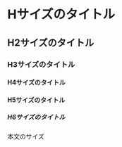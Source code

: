 # Hサイズのタイトル

## H2サイズのタイトル

### H3サイズのタイトル

#### H4サイズのタイトル

#### H5サイズのタイトル

##### H6サイズのタイトル

本文のサイズ
